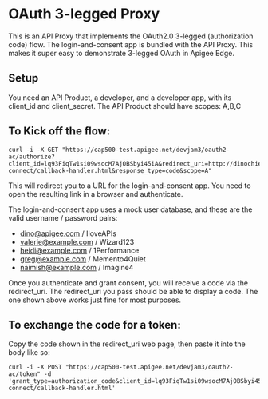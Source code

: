 # OAuth 3-legged Proxy

This is an API Proxy that implements the OAuth2.0 3-legged (authorization code) flow.
The login-and-consent app is bundled with the API Proxy.
This makes it super easy to demonstrate 3-legged OAuth in Apigee Edge.

## Setup

You need an API Product, a developer, and a developer app, with its client_id and client_secret.
The API Product should have scopes: A,B,C

## To Kick off the flow:

```
curl -i -X GET "https://cap500-test.apigee.net/devjam3/oauth2-ac/authorize?client_id=lq93FiqTw1si09wsocM7AjOBSbyi45iA&redirect_uri=http://dinochiesa.github.io/openid-connect/callback-handler.html&response_type=code&scope=A"
```

This will redirect you to a URL for the login-and-consent app.  You need to open the resulting link in a browser and authenticate.

The login-and-consent app uses a mock user database, and these are the valid username / password pairs:
* dino@apigee.com / IloveAPIs
* valerie@example.com / Wizard123
* heidi@example.com / 1Performance
* greg@example.com / Memento4Quiet
* naimish@example.com / Imagine4


Once you authenticate and grant consent, you will receive a code via the redirect_uri. 
The redirect_uri you pass should be able to display a code. The one shown above works just fine for most purposes.


## To exchange the code for a token:

Copy the code shown in the redirect_uri web page, then paste it into the body like so:

```
curl -i -X POST "https://cap500-test.apigee.net/devjam3/oauth2-ac/token" -d 'grant_type=authorization_code&client_id=lq93FiqTw1si09wsocM7AjOBSbyi45iA&client_secret=7AvozEjhA8ddxD7b&code=q2oI7b2d&redirect_uri=http://dinochiesa.github.io/openid-connect/callback-handler.html'
```

